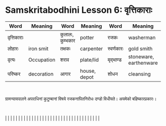 # Samskritabodhini Lesson 6: वृत्तिकाराः

| Word | Meaning | Word | Meaning |  Word | Meaning | Word | Meaning |
| --- | --- | --- | --- | --- | --- | --- | --- | 
| वृत्तिकाराः | | कुलालः, कुम्भकार | potter | रजकः | washerman | नापितः | barber |
| लोहारः | iron smit | तक्षकः | carpenter | स्वर्णकारः | gold smith | तन्तुवायः | weaver |
| वृत्यः | Occupation | शराव | plate/lid | मृद्भाण्ड | stoneware, earthenware | परिष्कार | dressing |
| परिष्कर | decoration | आगार | house, depot | शोधन | cleansing | वयति | spin, weave |



<BR>

ग्रामन्यायपालने अपराधिनां कुटुम्बानां विषये रजकनापितनिरोधः दण्डो विधीयते। अयमेको बहिष्कारप्रकारः।

<BR>

|  |  |  |  | | | | |
|  |  |  |  | | | | |
|  |  |  |  | | | | |
|  |  |  |  | | | | |